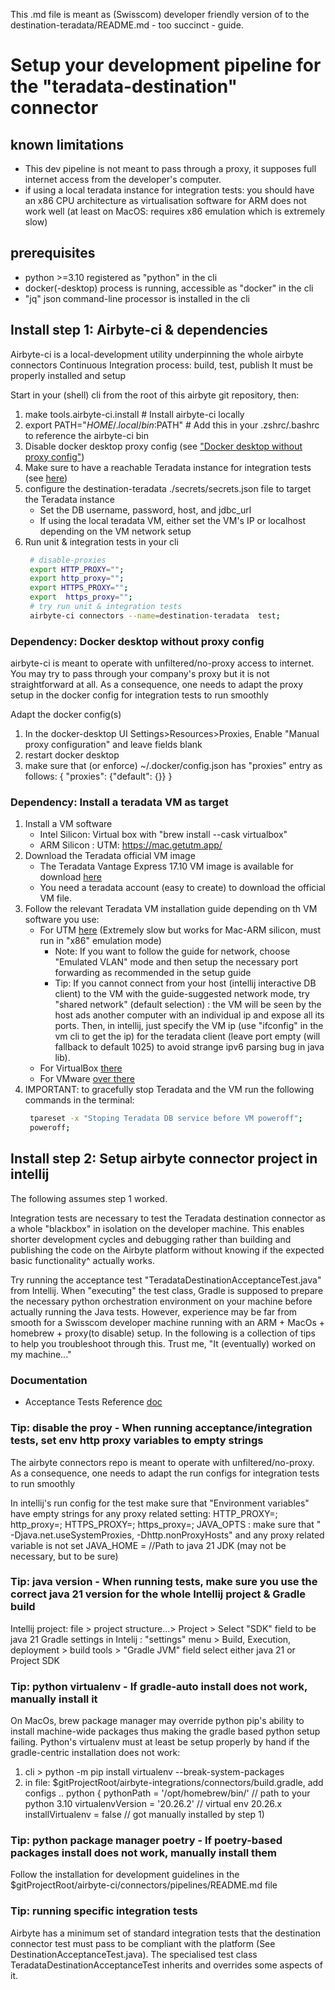 This .md file is meant as (Swisscom) developer friendly version of to the destination-teradata/README.md - too succinct - guide.


# Setup your development pipeline for the "teradata-destination" connector
## known limitations
- This dev pipeline is not meant to pass through a proxy, it supposes full internet access from the developer's computer.
- if using a local teradata instance for integration tests: 
   you should have an x86 CPU architecture as virtualisation software for ARM does not work well 
(at least on MacOS: requires x86 emulation which is extremely slow)

## prerequisites
- python >=3.10 registered as "python" in the cli 
- docker(-desktop) process is running, accessible as "docker" in the cli
- "jq" json command-line processor is installed in the cli


## Install step 1: Airbyte-ci & dependencies
Airbyte-ci is a local-development utility underpinning the whole airbyte connectors Continuous Integration process: build, test, publish
It must be properly installed and setup

Start in your (shell) cli from the root of this airbyte git repository, then:
1) make tools.airbyte-ci.install    # Install airbyte-ci locally
2) export PATH="$HOME/.local/bin:$PATH" # Add this in your .zshrc/.bashrc to reference the airbyte-ci bin
3) Disable docker desktop proxy config (see ["Docker desktop without proxy config"](./README-swisscom-dev.md#Docker-desktop-without-proxy-config))
4) Make sure to have a reachable Teradata instance for integration tests (see [here]())
5) configure the destination-teradata ./secrets/secrets.json file to target the Teradata instance
   - Set the DB username, password, host, and jdbc_url
   - If using the local teradata VM, either set the VM's IP or localhost depending on the VM network setup
6) Run unit & integration tests in your cli
   ``` bash
    # disable-proxies
    export HTTP_PROXY="";
    export http_proxy="";
    export HTTPS_PROXY="";
    export  https_proxy="";
    # try run unit & integration tests
    airbyte-ci connectors --name=destination-teradata  test;
   ```

### Dependency: Docker desktop without proxy config
airbyte-ci is meant to operate with unfiltered/no-proxy access to internet.
You may try to pass through your company's proxy but it is not straightforward at all.
As a consequence, one needs to adapt the proxy setup in the docker config for integration tests to run smoothly

Adapt the docker config(s)
1) In the docker-desktop UI Settings>Resources>Proxies, Enable "Manual proxy configuration" and leave fields blank
2) restart docker desktop
3) make sure that (or enforce)  ~/.docker/config.json has "proxies" entry as follows:
   {
   "proxies": {"default": {}}
   }

### Dependency: Install a teradata VM as target
1) Install a VM software
   - Intel Silicon: Virtual box with "brew install --cask virtualbox"
   - ARM Silicon : UTM: https://mac.getutm.app/
2) Download the Teradata official VM image
   - The Teradata Vantage Express 17.10 VM image is available for download [here](https://downloads.teradata.com/download/database/teradata-express/vmware) 
   - You need a teradata account (easy to create) to download the official VM file.
3) Follow the relevant Teradata VM installation guide depending on th VM software you use:
   - For UTM [here](https://quickstarts.teradata.com/getting.started.utm.html#_overview) (Extremely slow but works for Mac-ARM silicon, must run in "x86" emulation mode)
      - Note: If you want to follow the guide for network, choose "Emulated VLAN" mode and then setup the necessary port forwarding as recommended in the setup guide
      - Tip: If you cannot connect from your host (intellij interactive DB client) to the VM with the guide-suggested network mode, 
             try "shared network" (default selection) : the VM will be seen by the host ads another computer with an individual ip and expose all its ports. 
             Then, in intellij, just specify the VM ip (use "ifconfig" in the vm cli to get the ip) for the teradata client 
                 (leave port empty (will fallback to default 1025) to avoid strange ipv6 parsing bug in java lib).
   - For VirtualBox [there](https://quickstarts.teradata.com/getting.started.vbox.html)
   - For VMware [over there](https://quickstarts.teradata.com/getting.started.vmware.html)
4) IMPORTANT: to gracefully stop Teradata and the VM run the following commands in the terminal:
     ``` bash
      tpareset -x "Stoping Teradata DB service before VM poweroff";
      poweroff;
    ```




## Install step 2: Setup airbyte connector project in intellij
The following assumes step 1 worked.

Integration tests are necessary to test the Teradata destination connector as a whole "blackbox" in isolation on the developer machine.
This enables shorter development cycles and debugging rather than building and publishing the code on the Airbyte platform without knowing if the expected basic functionality^ actually works.

Try running the acceptance test "TeradataDestinationAcceptanceTest.java" from Intellij.
When "executing" the test class, Gradle is supposed to prepare the necessary python orchestration environment on your machine before actually running the Java tests.
However, experience may be far from smooth for a Swisscom developer machine running with an ARM + MacOs + homebrew + proxy(to disable) setup.
In the following is a collection of tips to help you troubleshoot through this.
Trust me, "It (eventually) worked on my machine..."

### Documentation
- Acceptance Tests Reference [doc](https://docs.airbyte.com/connector-development/testing-connectors/connector-acceptance-tests-reference)


### Tip: disable the proy - When running acceptance/integration tests, set env http proxy variables to empty strings
The airbyte connectors repo is meant to operate with unfiltered/no-proxy.
As a consequence, one needs to adapt the run configs for integration tests to run smoothly

In intellij's run config for the test make sure that "Environment variables" have empty strings for any proxy related setting:
HTTP_PROXY=;
http_proxy=;
HTTPS_PROXY=;
https_proxy=;
JAVA_OPTS : make sure that " -Djava.net.useSystemProxies, -Dhttp.nonProxyHosts" and any proxy related variable is not set
JAVA_HOME = //Path to java 21 JDK (may not be necessary, but to be sure)

### Tip: java version - When running tests, make sure you use the correct java 21 version for the whole Intellij project & Gradle build
Intellij project: file > project structure...> Project > Select "SDK" field to be java 21
Gradle settings in Intelij :  "settings" menu  > Build, Execution, deployment > build tools > "Gradle JVM" field select either java 21 or Project SDK 

### Tip: python virtualenv - If gradle-auto install does not work, manually install it
On MacOs, brew package manager may override python pip's ability to install machine-wide packages thus making the gradle based python setup failing.
Python's virtualenv must at least be setup properly by hand if the gradle-centric installation does not work:
1) cli > python -m pip install virtualenv --break-system-packages
2) in file: $gitProjectRoot/airbyte-integrations/connectors/build.gradle, add configs
   ..
   python {
   pythonPath = '/opt/homebrew/bin/' // path to your python 3.10
   virtualenvVersion = '20.26.2' // virtual env 20.26.x
   installVirtualenv = false // got manually installed by step 1)

### Tip: python package manager poetry - If poetry-based packages install does not work, manually install them
Follow the installation for development guidelines in the $gitProjectRoot/airbyte-ci/connectors/pipelines/README.md file

### Tip: running specific integration tests
Airbyte has a minimum set of standard integration tests that the destination connector test must pass to be compliant with the platform (See DestinationAcceptanceTest.java).
The specialised test class TeradataDestinationAcceptanceTest inherits and overrides some aspects of it.
